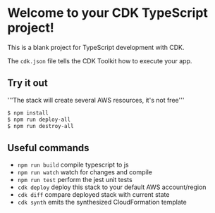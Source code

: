 # Welcome to your CDK TypeScript project!

This is a blank project for TypeScript development with CDK.

The `cdk.json` file tells the CDK Toolkit how to execute your app.

## Try it out

'''The stack will create several AWS resources, it's not free'''

```bash
$ npm install
$ npm run deploy-all
$ npm run destroy-all
```

## Useful commands

 * `npm run build`   compile typescript to js
 * `npm run watch`   watch for changes and compile
 * `npm run test`    perform the jest unit tests
 * `cdk deploy`      deploy this stack to your default AWS account/region
 * `cdk diff`        compare deployed stack with current state
 * `cdk synth`       emits the synthesized CloudFormation template
